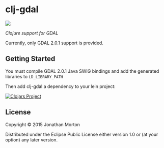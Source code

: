 # clj-gdal

[![][clj-gdal-logo]][clj-gdal-logo-large]

[clj-gdal-logo]: resources/images/clj-gdal-LogoColor-x250.png
[clj-gdal-logo-large]: resources/images/clj-gdal-LogoColor-x1000.png


*Clojure support for GDAL*

Currently, only GDAL 2.0.1 support is provided.

## Getting Started

You must compile GDAL 2.0.1 Java SWIG bindings and add the generated libraries to `LD_LIBRARY_PATH`

Then add clj-gdal a dependency to your lein project:

[![Clojars Project](http://clojars.org/clj-gdal/latest-version.svg)](http://clojars.org/clj-gdal)

## License

Copyright © 2015 Jonathan Morton

Distributed under the Eclipse Public License either version 1.0 or (at
your option) any later version.
